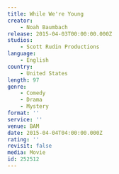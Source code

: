 ```yaml
---
title: While We're Young
creator:
    - Noah Baumbach
release: 2015-04-03T00:00:00.000Z
studios:
    - Scott Rudin Productions
language:
    - English
country:
    - United States
length: 97
genre:
    - Comedy
    - Drama
    - Mystery
format: ''
service: ''
venue: BAM
date: 2015-04-04T04:00:00.000Z
rating: ''
revisit: false
media: Movie
id: 252512
---
```




